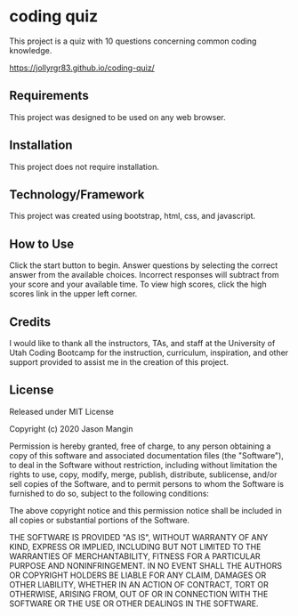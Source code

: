 # coding quiz

This project is a quiz with 10 questions concerning common coding knowledge.

<https://jollyrgr83.github.io/coding-quiz/>

## Requirements
This project was designed to be used on any web browser.

## Installation
This project does not require installation.

## Technology/Framework
This project was created using bootstrap, html, css, and javascript.

## How to Use
Click the start button to begin.  Answer questions by selecting the correct answer from the available choices.  Incorrect responses will subtract from your score and your available time.  To view high scores, click the high scores link in the upper left corner.

## Credits
I would like to thank all the instructors, TAs, and staff at the University of Utah Coding Bootcamp for the instruction, curriculum, inspiration, and other support provided to assist me in the creation of this project.

## License
Released under MIT License

Copyright (c) 2020 Jason Mangin

Permission is hereby granted, free of charge, to any person obtaining a copy of this software and associated documentation files (the "Software"), to deal in the Software without restriction, including without limitation the rights to use, copy, modify, merge, publish, distribute, sublicense, and/or sell copies of the Software, and to permit persons to whom the Software is furnished to do so, subject to the following conditions:

The above copyright notice and this permission notice shall be included in all copies or substantial portions of the Software.

THE SOFTWARE IS PROVIDED "AS IS", WITHOUT WARRANTY OF ANY KIND, EXPRESS OR IMPLIED, INCLUDING BUT NOT LIMITED TO THE WARRANTIES OF MERCHANTABILITY, FITNESS FOR A PARTICULAR PURPOSE AND NONINFRINGEMENT. IN NO EVENT SHALL THE AUTHORS OR COPYRIGHT HOLDERS BE LIABLE FOR ANY CLAIM, DAMAGES OR OTHER LIABILITY, WHETHER IN AN ACTION OF CONTRACT, TORT OR OTHERWISE, ARISING FROM, OUT OF OR IN CONNECTION WITH THE SOFTWARE OR THE USE OR OTHER DEALINGS IN THE SOFTWARE.
